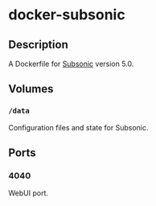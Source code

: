 # docker-subsonic

## Description

A Dockerfile for [Subsonic](http://www.subsonic.org/) version 5.0.

## Volumes

### `/data`

Configuration files and state for Subsonic.

## Ports

### 4040

WebUI port.


